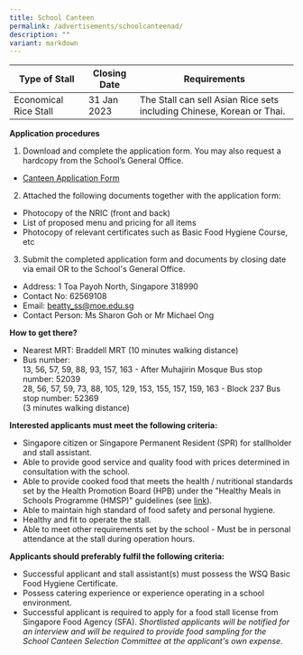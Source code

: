 ```yaml
---
title: School Canteen
permalink: /advertisements/schoolcanteenad/
description: ""
variant: markdown
---
```

| Type of Stall | Closing Date | Requirements |
| -------- | -------- | -------- |
| Economical Rice Stall | 31 Jan 2023 |  The Stall can sell Asian Rice sets including Chinese, Korean or Thai. |

**Application procedures**
1. Download and complete the application form. You may also request a hardcopy from the School’s General Office.
* [Canteen Application Form](/files/application%20form%20for%20canteen%20stall.pdf)
2. Attached the following documents together with the application form:
* Photocopy of the NRIC (front and back)
* List of proposed menu and pricing for all items
* Photocopy of relevant certificates such as Basic Food Hygiene Course, etc
3. Submit the completed application form and documents by closing date via email OR to the School's General Office.
* Address: 1 Toa Payoh North, Singapore 318990
* Contact No: 62569108
* Email: [beatty_ss@moe.edu.sg](mailto:beatty_ss@moe.edu.sg )
* Contact Person: Ms Sharon Goh or Mr Michael Ong 

**How to get there?**
* Nearest MRT: Braddell MRT (10 minutes walking distance)
* Bus number: <br>
13, 56, 57, 59, 88, 93, 157, 163 - After Muhajirin Mosque Bus stop number: 52039<br>
28, 56, 57, 59, 73, 88, 105, 129, 153, 155, 157, 159, 163 - Block 237 Bus stop number: 52369<br>(3 minutes walking distance)

**Interested applicants must meet the following criteria:**
* Singapore citizen or Singapore Permanent Resident (SPR) for stallholder and stall assistant.
* Able to provide good service and quality food with prices determined in consultation with the school.
* Able to provide cooked food that meets the health / nutritional standards set by the Health Promotion Board (HPB) under the "Healthy Meals in Schools Programme (HMSP)" guidelines (see [link](https://www.hpb.gov.sg/schools/school-programmes/healthy-meals-in-schools-programme )).
* Able to maintain high standard of food safety and personal hygiene.
* Healthy and fit to operate the stall.
* Able to meet other requirements set by the school - Must be in personal attendance at the stall during operation hours.

**Applicants should preferably fulfil the following criteria:**
* Successful applicant and stall assistant(s) must possess the WSQ Basic Food Hygiene Certificate.
* Possess catering experience or experience operating in a school environment.
* Successful applicant is required to apply for a food stall license from Singapore Food Agency (SFA).
*Shortlisted applicants will be notified for an interview and will be required to provide food sampling for the School Canteen Selection Committee at the applicant's own expense.*